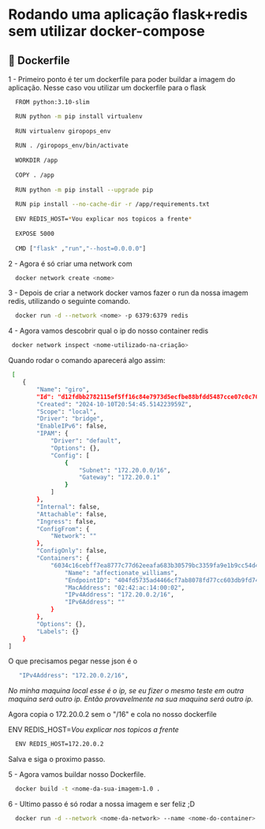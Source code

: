 # Rodando uma aplicação flask+redis sem utilizar docker-compose

## 🔧 Dockerfile

1 - Primeiro ponto é ter um dockerfile para poder buildar a imagem do aplicação. Nesse caso vou utilizar um dockerfile para o flask

```bash
  FROM python:3.10-slim

  RUN python -m pip install virtualenv
  
  RUN virtualenv giropops_env
  
  RUN . /giropops_env/bin/activate
  
  WORKDIR /app
  
  COPY . /app
  
  RUN python -m pip install --upgrade pip
  
  RUN pip install --no-cache-dir -r /app/requirements.txt
  
  ENV REDIS_HOST=*Vou explicar nos topicos a frente*
  
  EXPOSE 5000
  
  CMD ["flask" ,"run","--host=0.0.0.0"]
```

2 - Agora é só criar uma network com 
    
```bash
  docker network create <nome>
```


3 - Depois de criar a network docker vamos fazer o run da nossa imagem redis, utilizando o seguinte comando.

```bash
  docker run -d --network <nome> -p 6379:6379 redis
```

4 - Agora vamos descobrir qual o ip do nosso container redis

```bash
 docker network inspect <nome-utilizado-na-criação>
```
Quando rodar o comando aparecerá algo assim:

```bash
 [
    {
        "Name": "giro",
        "Id": "d12fdbb2782115ef5ff16c84e7973d5ecfbe88bfdd5487cce07c0c70f3094545",
        "Created": "2024-10-10T20:54:45.514223959Z",
        "Scope": "local",
        "Driver": "bridge",
        "EnableIPv6": false,
        "IPAM": {
            "Driver": "default",
            "Options": {},
            "Config": [
                {
                    "Subnet": "172.20.0.0/16",
                    "Gateway": "172.20.0.1"
                }
            ]
        },
        "Internal": false,
        "Attachable": false,
        "Ingress": false,
        "ConfigFrom": {
            "Network": ""
        },
        "ConfigOnly": false,
        "Containers": {
            "6034c16cebff7ea8777c77d62eeafa683b30579bc3359fa9e1b9cc54d4ca1439": {
                "Name": "affectionate_williams",
                "EndpointID": "404fd5735ad4466cf7ab8078fd77cc603db9fd74ab75a1a4ebbc62039e7f60d1",
                "MacAddress": "02:42:ac:14:00:02",
                "IPv4Address": "172.20.0.2/16",
                "IPv6Address": ""
            }
        },
        "Options": {},
        "Labels": {}
    }
]
```

O que precisamos pegar nesse json é o 

```bash
   "IPv4Address": "172.20.0.2/16",
```

*No minha maquina local esse é o ip, se eu fizer o mesmo teste em outra maquina será outro ip. Então provavelmente na sua maquina será outro ip.*

Agora copia o 172.20.0.2 sem o "/16" e cola no nosso dockerfile

ENV REDIS_HOST=*Vou explicar nos topicos a frente*

```bash
  ENV REDIS_HOST=172.20.0.2
```
Salva e siga o proximo passo.

5 - Agora vamos buildar nosso Dockerfile.

```bash
  docker build -t <nome-da-sua-imagem>1.0 .
```

6 - Ultimo passo é só rodar a nossa imagem e ser feliz ;D

```bash
  docker run -d --network <nome-da-network> --name <nome-do-container> -p <porta> <nome-da-sua-imagem>
```



